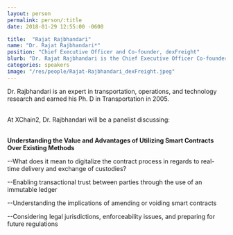 ```yaml
---
layout: person
permalink: person/:title
date: 2018-01-29 12:55:00 -0600

title:  "Rajat Rajbhandari"
name: "Dr. Rajat Rajbhandari*"
position: "Chief Executive Officer and Co-founder, dexFreight"
blurb: "Dr. Rajat Rajbhandari is the Chief Executive Officer Co-founder of dexFreight."
categories: speakers
image: "/res/people/Rajat-Rajbhandari_dexFreight.jpeg"
---
```

Dr. Rajbhandari is an expert in transportation, operations, and technology research and earned his Ph. D in Transportation in 2005.

<br>
At XChain2, Dr. Rajbhandari will be a panelist discussing:
<br>
<br>
<p><b>Understanding the Value and Advantages of Utilizing Smart Contracts Over Existing Methods</b></p>

<p>--What does it mean to digitalize the contract process in regards to real-time delivery and exchange of custodies?</p>
<p>--Enabling transactional trust between parties through the use of an immutable ledger</p>
<p>--Understanding the implications of amending or voiding smart contracts</p> 
<p>--Considering legal jurisdictions, enforceability issues, and preparing for future regulations</p>
